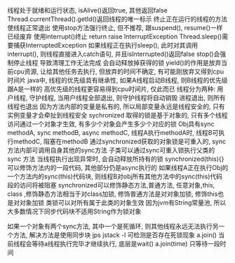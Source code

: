 线程处于就绪和运行状态, isAlive()返回true, 其他返回false
Thread.currentThread().getId()返回线程的唯一标示
终止正在运行的线程的方法
    使线程正常退出
    使用stop方法强行终止, 但不推荐, 跟suspend(), resume()一样已经废弃
    使用interrupt()终止
        return 
        raise InterruptException
Thread.sleep()需要捕获InterruptedException
如果线程正在执行sleep(), 此时对其调用interrupt(), 则线程直接进入catch语句, 并且isInterrupted()返回false
stop()会强制停止线程
    导致清理工作无法完成
    会自动释放掉获得的锁
yield()的作用是放弃当前cpu资源, 让给其他任务去执行, 但放弃的时间不确定, 有可能刚放弃又得到cpu时间片
java中, 线程的优先级具有继承性, 如果A线程启动B线程, 则B线程的优先级跟A是一样的
高优先级的线程更容易得到cpu时间片, 仅此而已
线程分为两种: 用户线程, 守护线程, 当用户线程全部退出, 则守护线程将自动销毁
进程退出, 则所有线程也退出
因为方法内部的变量是私有的, 所以局部变量永远是线程安全的, 只有实例变量才会牵扯到线程安全
sychronized 取得的锁是基于对象的, 只有多个线程访问通过一个对象才生效, 有多少个对象会产生多少个对应的锁
Obj具有sync methodA, sync methodB, async methodC, 线程A执行methodA时, 线程B可执行methodC, 阻塞在methodB
通过synchronized获取的对象锁是可重入的, sync方法内部可调用自身其他的sync方法
子类可以通过sync可重入锁执行父类的sync 方法
当线程执行出现异常时, 会自动释放所持有的锁
synchronized(this){}可以修饰方法内的一段代码, 其他部分仍是async执行的
如果线程A正在执行Obj的一个方法内的sync(this)代码块, 则线程B对obj所有其他方法中的sync(this)代码段的访问将被阻塞
synchronized可以修饰静态方法,普通方法, 任意对象,this, class ,修饰静态方法相当于对class加锁, 修饰普通方法是对对象加锁, 修饰this也是对对象加锁
类锁可以对所有属于此类的对象生效
因为jvm有String常量池, 所以大多数情况下同步代码块不适用String作为锁对象

如果一个对象有两个sync方法, 其中一个是死循环, 则其他线程永远无法执行另一个方法, 解决方法是使用同步块
jps jstack -l <pid>可检测是否存在死锁现象
a.join() 当前线程会等待a线程执行完毕才继续执行, 底层是wait()
a.join(time) 只等待一段时间

